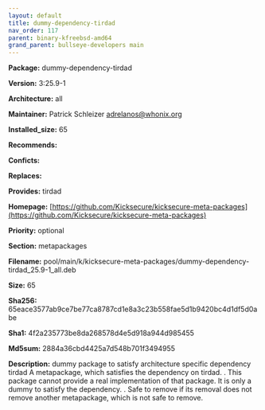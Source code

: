 ```yaml
---
layout: default
title: dummy-dependency-tirdad
nav_order: 117
parent: binary-kfreebsd-amd64
grand_parent: bullseye-developers main
---
```


**Package:** dummy-dependency-tirdad

**Version:** 3:25.9-1

**Architecture:**  all

**Maintainer:**  Patrick Schleizer <adrelanos@whonix.org>

**Installed_size:**  65

**Recommends:**  

**Conficts:**  

**Replaces:**  

**Provides:**  tirdad

**Homepage:**  [https://github.com/Kicksecure/kicksecure-meta-packages](https://github.com/Kicksecure/kicksecure-meta-packages)

**Priority:**  optional

**Section:** metapackages

**Filename:**  pool/main/k/kicksecure-meta-packages/dummy-dependency-tirdad_25.9-1_all.deb

**Size:**  65

**Sha256:**  65eace3577ab9ce7be77ca8787cd1e8a3c23b558fae5d1b9420bc4d1df5d0abe

**Sha1:**  4f2a235773be8da268578d4e5d918a944d985455

**Md5sum:**  2884a36cbd4425a7d548b701f3494955

**Description:** dummy package to satisfy architecture specific dependency tirdad
 A metapackage, which satisfies the dependency on tirdad.
 .
 This package cannot provide a real implementation of that package. It is only
 a dummy to satisfy the dependency.
 .
 Safe to remove if its removal does not remove another metapackage, which is
 not safe to remove.


